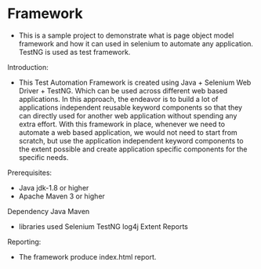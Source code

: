 # Framework


* This is a sample project to demonstrate what is page object model framework and how it can used in selenium to automate any application. TestNG is used as test framework.


Introduction: 
* This Test Automation Framework is created using Java + Selenium Web Driver + TestNG. Which can be used across different web based applications. In this approach, the endeavor is to build a lot of applications independent reusable keyword components so that they can directly used for another web application without spending any extra effort. With this framework in place, whenever we need to automate a web based application, we would not need to start from scratch, but use the application independent keyword components to the extent possible and create application specific components for the specific needs.

Prerequisites:
* Java jdk-1.8 or higher
* Apache Maven 3 or higher


Dependency Java Maven
* libraries used Selenium TestNG log4j Extent Reports



Reporting:
* The framework produce index.html report. 
